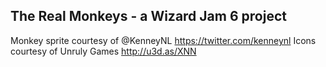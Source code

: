 The Real Monkeys - a Wizard Jam 6 project
-----------------------------------------

Monkey sprite courtesy of @KenneyNL https://twitter.com/kenneynl
Icons courtesy of Unruly Games http://u3d.as/XNN
